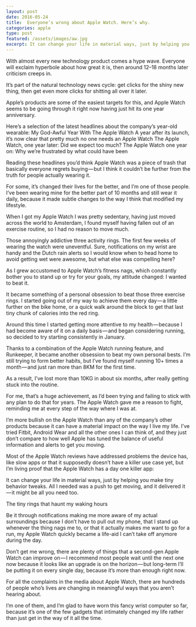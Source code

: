 ```yaml
---
layout: post
date: 2016-05-24
title:  Everyone’s wrong about Apple Watch. Here’s why.
categories: apple
type: post
featured: /assets/images/aw.jpg
excerpt: It can change your life in material ways, just by helping you make tiny behavior tweaks. All I needed was a push to get moving, and it delivered it — it might be all you need too.
---
```


With almost every new technology product comes a hype wave. Everyone will exclaim hyperbole about how great it is, then around 12–18 months later criticism creeps in.

It’s part of the natural technology news cycle: get clicks for the shiny new thing, then get even more clicks for shitting all over it later.

Apple’s products are some of the easiest targets for this, and Apple Watch seems to be going through it right now having just hit its one year anniversary.

Here’s a selection of the latest headlines about the company’s year-old wearable:
My God-Awful Year With The Apple Watch
A year after its launch, it’s now clear that pretty much no one needs an Apple Watch
The Apple Watch, one year later: Did we expect too much?
The Apple Watch one year on: Why we’re frustrated by what could have been

Reading these headlines you’d think Apple Watch was a piece of trash that basically everyone regrets buying — but I think it couldn’t be further from the truth for people actually wearing it.

For some, it’s changed their lives for the better, and I’m one of those people. I’ve been wearing mine for the better part of 10 months and still wear it daily, because it made subtle changes to the way I think that modified my lifestyle.

When I got my Apple Watch I was pretty sedentary, having just moved across the world to Amsterdam, I found myself having fallen out of an exercise routine, so I had no reason to move much.

Those annoyingly addictive three activity rings.
The first few weeks of wearing the watch were uneventful. Sure, notifications on my wrist are handy and the Dutch rain alerts so I would know when to head home to avoid getting wet were awesome, but what else was compelling here?

As I grew accustomed to Apple Watch’s fitness nags, which constantly bother you to stand up or try for your goals, my attitude changed: I wanted to beat it.

It became something of a personal obsession to beat those three exercise rings. I started going out of my way to achieve them every day — a little further on the bike home, or a quick walk around the block to get that last tiny chunk of calories into the red ring.

Around this time I started getting more attentive to my health — because I had become aware of it on a daily basis — and began considering running, so decided to try starting consistently in January.

Thanks to a combination of the Apple Watch running feature, and Runkeeper, it became another obsession to beat my own personal bests. I’m still trying to form better habits, but I’ve found myself running 10+ times a month — and just ran more than 8KM for the first time.

As a result, I’ve lost more than 10KG in about six months, after really getting stuck into the routine.

For me, that’s a huge achievement, as I’d been trying and failing to stick with any plan to do that for years. The Apple Watch gave me a reason to fight, reminding me at every step of the way where I was at.

I’m more bullish on the Apple Watch than any of the company’s other products because it can have a material impact on the way I live my life. I’ve tried Fitbit, Android Wear and all the other ones I can think of, and they just don’t compare to how well Apple has tuned the balance of useful information and alerts to get you moving.

Most of the Apple Watch reviews have addressed problems the device has, like slow apps or that it supposedly doesn’t have a killer use case yet, but I’m living proof that the Apple Watch has a day one killer app:

It can change your life in material ways, just by helping you make tiny behavior tweaks. All I needed was a push to get moving, and it delivered it — it might be all you need too.

The tiny rings that haunt my waking hours

Be it through notifications making me more aware of my actual surroundings because I don’t have to pull out my phone, that I stand up whenever the thing nags me to, or that it actually makes me want to go for a run, my Apple Watch quickly became a life-aid I can’t take off anymore during the day.

Don’t get me wrong, there are plenty of things that a second-gen Apple Watch can improve on — I recommend most people wait until the next one now because it looks like an upgrade is on the horizon — but long-term I’ll be putting it on every single day, because it’s more than enough right now.

For all the complaints in the media about Apple Watch, there are hundreds of people who’s lives are changing in meaningful ways that you aren’t hearing about.

I’m one of them, and I’m glad to have worn this fancy wrist computer so far, because it’s one of the few gadgets that intimately changed my life rather than just get in the way of it all the time.